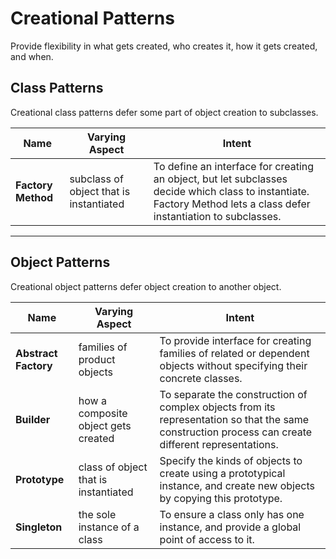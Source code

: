 # Creational Patterns

Provide flexibility in what gets created, who creates it, how it gets created, and when.

## Class Patterns

Creational class patterns defer some part of object creation to subclasses.

Name | Varying Aspect | Intent
---- | -------- | ------
**Factory Method** | subclass of object that is instantiated | To define an interface for creating an object, but let subclasses decide which class to instantiate. Factory Method lets a class defer instantiation to subclasses.

---

## Object Patterns

Creational object patterns defer object creation to another object.

Name | Varying Aspect | Intent
---- | -------- | ------
**Abstract Factory** | families of product objects | To provide interface for creating families of related or dependent objects without specifying their concrete classes.
**Builder** | how a composite object gets created | To separate the construction of complex objects from its representation so that the same construction process can create different representations.
**Prototype** | class of object that is instantiated | Specify the kinds of objects to create using a prototypical instance, and create new objects by copying this prototype.
**Singleton** | the sole instance of a class | To ensure a class only has one instance, and provide a global point of access to it.
